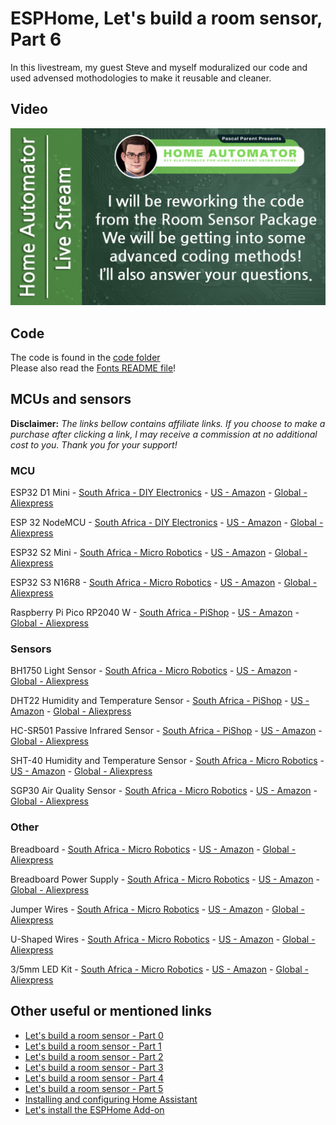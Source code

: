 # ESPHome, Let's build a room sensor, Part 6

In this livestream, my guest Steve and myself moduralized our code and used advensed mothodologies to make it reusable and cleaner.

## Video

[![Watch the video](../images/Home-Automator-Background-Q&A-Green.png)](https://youtube.com/live/52_ZJmTz3bs)

## Code

The code is found in the [code folder](./Code/)  
Please also read the [Fonts README file](./Code/fonts/README.md)!

## MCUs and sensors

**Disclaimer:** *The links bellow contains affiliate links. If you choose to make a purchase after clicking a link, I may receive a commission at no additional cost to you. Thank you for your support!*

### MCU

ESP32 D1 Mini
    - [South Africa - DIY Electronics](https://www.diyelectronics.co.za/store/iot/4311-esp32-wemos-mini-d1-development-board-wifi-bluetooth.html)
    - [US - Amazon](https://amzn.to/45XSDjq)
    - [Global - Aliexpress](https://s.click.aliexpress.com/e/_DCwAKh9)

ESP 32 NodeMCU
    - [South Africa - DIY Electronics](https://www.diyelectronics.co.za/store/espressif-iot/4445-nodemcu-32s-esp32-wifi-ble-development-board.html)
    - [US - Amazon](https://amzn.to/4eU5Xcl)
    - [Global - Aliexpress](https://s.click.aliexpress.com/e/_DemmYbt)

ESP32 S2 Mini
    - [South Africa - Micro Robotics](https://www.robotics.org.za/S2-MINI-S2FN4R2)
    - [US - Amazon](https://amzn.to/3RW0bNH)
    - [Global - Aliexpress](https://s.click.aliexpress.com/e/_DDB2z0f)

ESP32 S3 N16R8
    - [South Africa - Micro Robotics](https://www.robotics.org.za/ESP32-S3-N16R8)
    - [US - Amazon](https://amzn.to/3WcVdyv)
    - [Global - Aliexpress](https://s.click.aliexpress.com/e/_DdfNiDV)

Raspberry Pi Pico RP2040 W
    - [South Africa - PiShop](https://www.pishop.co.za/store/raspberry-pi-pico_0/raspberry-pi-pico-wh-with-pre-soldered-headers)
    - [US - Amazon](https://amzn.to/45Vmc4Y)
    - [Global - Aliexpress](https://s.click.aliexpress.com/e/_DCQ1sx1)

### Sensors

BH1750 Light Sensor
    - [South Africa - Micro Robotics](https://www.robotics.org.za/BH1750-MOD?search=bh1750%20light%20sensor)
    - [US - Amazon](https://amzn.to/3zzSXss)
    - [Global - Aliexpress](https://s.click.aliexpress.com/e/_Dcyx57N)

DHT22 Humidity and Temperature Sensor
    - [South Africa - PiShop](https://www.pishop.co.za/store/am2302-dht22-temperature-and-humidity-sensor-module)
    - [US - Amazon](https://amzn.to/45TEsvE)
    - [Global - Aliexpress](https://s.click.aliexpress.com/e/_Dk4CxSL)

HC-SR501 Passive Infrared Sensor
    - [South Africa - PiShop](https://www.pishop.co.za/store/pir-infrared-motion-sensor-hc-sr501)
    - [US - Amazon](https://amzn.to/3LcEZPw)
    - [Global - Aliexpress](https://s.click.aliexpress.com/e/_DeZyxgX)

SHT-40 Humidity and Temperature Sensor
    - [South Africa - Micro Robotics](https://www.robotics.org.za/SHT-40-QWIIC)
    - [US - Amazon](https://amzn.to/3zq30ju)
    - [Global - Aliexpress](https://www.aliexpress.com/item/1005006153556535.html)

SGP30 Air Quality Sensor
    - [South Africa - Micro Robotics](https://www.robotics.org.za/AF3709)
    - [US - Amazon](https://amzn.to/4buKx2B)
    - [Global - Aliexpress](https://s.click.aliexpress.com/e/_DdAQLCr)

### Other

Breadboard
    - [South Africa - Micro Robotics](https://www.robotics.org.za/FB830)
    - [US - Amazon](https://amzn.to/3xVBPg3)
    - [Global - Aliexpress](https://s.click.aliexpress.com/e/_DEyOtNZ)

Breadboard Power Supply
    - [South Africa - Micro Robotics](https://www.robotics.org.za/BREAD-PSU-533V)
    - [US - Amazon](https://amzn.to/3xVBPg3)
    - [Global - Aliexpress](https://s.click.aliexpress.com/e/_DmKSao7)

Jumper Wires
    - [South Africa - Micro Robotics](https://www.pishop.co.za/store/120pcs-20cm-color-breadboard-jumper-cable-wire-kit)
    - [US - Amazon](https://amzn.to/3xCvBlr)
    - [Global - Aliexpress](https://s.click.aliexpress.com/e/_DehKPiF)

U-Shaped Wires
    - [South Africa - Micro Robotics](https://www.pishop.co.za/store/breadboard-jumper-wire-kit-140pcs)
    - [US - Amazon](https://amzn.to/3XUJo1s)
    - [Global - Aliexpress](https://s.click.aliexpress.com/e/_DCT1mjZ)

3/5mm LED Kit
    - [South Africa - Micro Robotics](https://www.robotics.org.za/LED100-5MM-KIT)
    - [US - Amazon](https://amzn.to/4cvvVl2)
    - [Global - Aliexpress](https://s.click.aliexpress.com/e/_DdJbANl)

## Other useful or mentioned links

- [Let's build a room sensor - Part 0](/Lets_build_a_room_sensor/Part%200/README.md)
- [Let's build a room sensor - Part 1](/Lets_build_a_room_sensor/Part%201/README.md)
- [Let's build a room sensor - Part 2](/Lets_build_a_room_sensor/Part%202/README.md)
- [Let's build a room sensor - Part 3](/Lets_build_a_room_sensor/Part%203/README.md)
- [Let's build a room sensor - Part 4](/Lets_build_a_room_sensor/Part%204/README.md)
- [Let's build a room sensor - Part 5](/Lets_build_a_room_sensor/Part%204/README.md)
- [Installing and configuring Home Assistant](/Tutorial%201%20-%20Basic%20Setup%20for%20all%20Devices/README.md)
- [Let's install the ESPHome Add-on](https://youtu.be/zwykvV82SGw?si=XLMDUKdHiqi_dprt)
